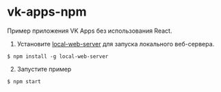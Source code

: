 # vk-apps-npm
Пример приложения VK Apps без использования React.

1. Установите [local-web-server](https://github.com/lwsjs/local-web-server) для запуска локального веб-сервера.

  ```
  $ npm install -g local-web-server
  ```

2. Запустите пример


  ```
  $ npm start
  ```
